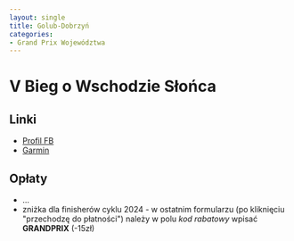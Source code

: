```yaml
---
layout: single
title: Golub-Dobrzyń
categories:
- Grand Prix Województwa
---
```


# V Bieg o Wschodzie Słońca

## Linki
* [Profil FB](https://www.facebook.com/profile.php?id=100083053006259)
* [Garmin](https://connect.garmin.com/modern/event/42971792-2bc2-40cf-ab3c-060cbf77c609)

## Opłaty

* ...
* zniżka dla finisherów cyklu 2024 - w ostatnim formularzu (po kliknięciu "przechodzę do płatności") należy w polu *kod rabatowy* wpisać **GRANDPRIX** (-15zł)
